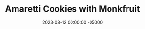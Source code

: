 ---
layout: post
title: "Amaretti Cookies with Monkfruit"
date:   2023-08-12 00:00:00 -05000
categories: 
- Recipes
- Healthier Dessert
permalink: /recipes/amaretti
image: /assets/Food/Healthier Dessert/Amaretti/amaretti-cover.jpg
ing: amaretti-ing
facts: amaretti-facts
section1: 
start2: 
section2: 
start3: 
section3: 
start4: 
section4: 
start5: 
section5: 
Prep: 10
Rest: 60
Cook: 13
Source1: https://www.kitchensanctuary.com/chewy-amaretti-cookies/#recipe
Source2: 
whisk: https://s.samsungfood.com/WjPUk
tags: 
- almond
- almond extract
- cookie
- italian
- egg white
- powdered sugar
- stevia
- granular
- monk fruit
- allulose
- erythritol
- granulated monk fruit
Description: Amaretti cookies are an Italian classic at any holiday, and always my favorite dessert at the table.  This recipe is identical to the traditional, except with granulated sugar swapped for monk fruit.  Or you can make my <a href="/recipes/amaretti-cookies-with-dates">Amaretti Cookies with Dates</a> instead if you prefer a more naturally sweetened version.  Both are gluten free, don't have any butter or oil, and get their healthy fats from almonds.  To use up those leftover yolks, whip up a quick <a href="hollandaise">Greek Yogurt Hollandaise Sauce</a>
Instructions: 
- In a large bowl, mix together the almond flour, sweetener, and salt<br><br>

- In a separate bowl (glass or metal), beat the egg whites on high speed until medium to stiff peaks. Add the extracts to the eggs and beat to mix<br><br>

- Gently fold the egg mixture into the flour mixture with a rubber spatula. Mix gently to just combine. Chill dough in the fridge for an hour<br><br>

- Preheat the oven to 325F and line 2 cookie sheets with parchment paper. In a small bowl, add the powdered sweetener.<br><br>

- Roll each cookie into a small ball and place on baking sheet.  Roll the cookies in sweetener, and place back on the cookie sheet. Lightly flatten with your fingers<br><br>

- Bake for 12-13 minutes, rotating the sheets halfway through. Let cool on pan for 5 minutes, or until you can safely lift them up.  Transfer to a cooling rack<br><br>
- <center><img src="/assets/Food/Healthier Dessert/Amaretti/amaretti-7.jpg" alt="" class="instruction-image"></center>
---